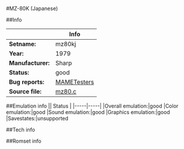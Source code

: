 #MZ-80K (Japanese)

##Info

||Info|
|-----|-----|
|**Setname:**|mz80kj
|**Year:**|1979
|**Manufacturer:**|Sharp
|**Status:**|good
|**Bug reports:**|[MAMETesters](http://mametesters.org/view_all_set.php?type=1&temporary=y&search=mz80.c)
|**Source file:**|[mz80.c](https://github.com/mamedev/mame/blob/master/src/mess/drivers/mz80.c)

##Emulation info
|| Status |
|-----|-----|
|Overall emulation:|good
|Color emulation:|good
|Sound emulation:|good
|Graphics emulation:|good
|Savestates:|unsupported

##Tech info

##Romset info

<!--- START OF EDITED COMMENT DO NOT TOUCH TEXT ABOVE-->
